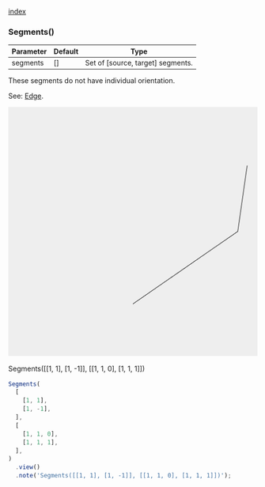 [index](../../nb/api/index.md)
### Segments()
Parameter|Default|Type
---|---|---
segments|[]|Set of [source, target] segments.

These segments do not have individual orientation.

See: [Edge](../../nb/api/Edge.md).

![Image](Segments.md.$2.png)

Segments([[1, 1], [1, -1]], [[1, 1, 0], [1, 1, 1]])

```JavaScript
Segments(
  [
    [1, 1],
    [1, -1],
  ],
  [
    [1, 1, 0],
    [1, 1, 1],
  ],
)
  .view()
  .note('Segments([[1, 1], [1, -1]], [[1, 1, 0], [1, 1, 1]])');
```
